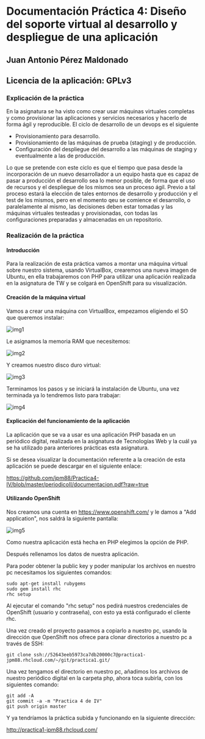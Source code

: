 # Documentación Práctica 4: Diseño del soporte virtual al desarrollo y despliegue de una aplicación

## Juan Antonio Pérez Maldonado

## Licencia de la aplicación: GPLv3


### Explicación de la práctica

En la asignatura se ha visto como crear usar máquinas virtuales completas y como provisionar las aplicaciones y servicios necesarios y hacerlo de forma ágil y reproducible. El ciclo de desarrollo de un devops es el siguiente

* Provisionamiento para desarrollo.
* Provisionamiento de las máquinas de prueba (staging) y de producción.
* Configuración del despliegue del desarrollo a las máquinas de staging y eventualmente a las de producción.

Lo que se pretende con este ciclo es que el tiempo que pasa desde la incorporación de un nuevo desarrollador a un equipo hasta que es capaz de pasar a producción el desarrollo sea lo menor posible, de forma que el uso de recursos y el despliegue de los mismos sea un proceso ágil. Previo a tal proceso estará la elección de tales entornos de desarrollo y producción y el test de los mismos, pero en el momento qeu se comience el desarrollo, o paralelamente al mismo, las decisiones deben estar tomadas y las máquinas virtuales testeadas y provisionadas, con todas las configuraciones preparadas y almacenadas en un repositorio.

### Realización de la práctica

#### Introducción

Para la realización de esta práctica vamos a montar una máquina virtual sobre nuestro sistema, usando VirtualBox, crearemos una nueva imagen de Ubuntu, en ella trabajaremos con PHP para utilizar una aplicación realizada en la asignatura de TW y se colgará en OpenShift para su visualización.

#### Creación de la máquina virtual

Vamos a crear una máquina con VirtualBox, empezamos eligiendo el SO que queremos instalar:

![img1](https://raw2.github.com/jpm88/Practica4-IV/master/imagenes/img1.jpg)

Le asignamos la memoria RAM que necesitemos:

![img2](https://raw2.github.com/jpm88/Practica4-IV/master/imagenes/img2.jpg)

Y creamos nuestro disco duro virtual:

![img3](https://raw2.github.com/jpm88/Practica4-IV/master/imagenes/img3.jpg)

Terminamos los pasos y se iniciará la instalación de Ubuntu, una vez terminada ya lo tendremos listo para trabajar:

![img4](https://raw2.github.com/jpm88/Practica4-IV/master/imagenes/img4.jpg)


#### Explicación del funcionamiento de la aplicación

La aplicación que se va a usar es una aplicación PHP basada en un periódico digital, realizada en la asignatura de Tecnologías Web y la cuál ya se ha utilizado para anteriores prácticas esta asignatura.

Si se desea visualizar la documentación referente a la creación de esta aplicación se puede descargar en el siguiente enlace:

https://github.com/jpm88/Practica4-IV/blob/master/periodicoII/documentacion.pdf?raw=true


#### Utilizando OpenShift

Nos creamos una cuenta en https://www.openshift.com/ y le damos a "Add application", nos saldrá la siguiente pantalla:

![img5](https://raw2.github.com/jpm88/Practica4-IV/master/imagenes/img5.jpg)

Como nuestra aplicación está hecha en PHP elegimos la opción de PHP.

Después rellenamos los datos de nuestra aplicación.

Para poder obtener la public key y poder manipular los archivos en nuestro pc necesitamos los siguientes comandos:

    sudo apt-get install rubygems
    sudo gem install rhc
    rhc setup

Al ejecutar el comando "rhc setup" nos pedirá nuestros credenciales de OpenShift (usuario y contraseña), con esto ya está configurado el cliente rhc.

Una vez creado el proyecto pasamos a copiarlo a nuestro pc, usando la dirección que OpenShift nos ofrece para clonar directorios a nuestro pc a través de SSH:

    git clone ssh://52643eeb5973ca7db20000c7@practica1-jpm88.rhcloud.com/~/git/practica1.git/

Una vez tengamos el directorio en nuestro pc, añadimos los archivos de nuestro periódico digital en la carpeta php, ahora toca subirla, con los siguientes comando:

    git add -A
    git commit -a -m "Practica 4 de IV"
    git push origin master
    
Y ya tendríamos la práctica subida y funcionando en la siguiente dirección:

http://practica1-jpm88.rhcloud.com/









